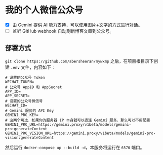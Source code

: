 # 我的个人微信公众号

- [x] 由 Gemini 提供 AI 能力支持，可以使用图片+文字的方式进行对话。
- [ ] 监听 GitHub webhook 自动刷新博客文章到公众号。

## 部署方式

`git clone https://github.com/abersheeran/mywxmp` 之后，在项目根目录下创建 `.env` 文件，内容如下：

```.env
# 设置的公众号 Token
WECHAT_TOKEN=
# 公众号 AppID 和 AppSecret
APP_ID=
APP_SECRET=
# 设置的公众号微信号
WECHAT_ID=
# Gemini 服务的 API Key
GEMINI_PRO_KEY=
# 这两个可选，如果你的服务器 IP 本身就可以直连 Gemini 服务，那么可以不用配置
GEMINI_PRO_URL=https://gemini.proxy/v1beta/models/gemini-pro:generateContent
GEMINI_PRO_VISION_URL=https://gemini.proxy/v1beta/models/gemini-pro-vision:generateContent
```

然后运行 `docker-compose up --build -d`，本服务将运行在 `6576` 端口。
